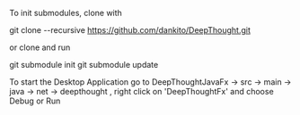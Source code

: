 To init submodules, clone with

git clone --recursive https://github.com/dankito/DeepThought.git

or clone and run

   git submodule init
   git submodule update


To start the Desktop Application go to
   DeepThoughtJavaFx -> src -> main -> java -> net -> deepthought
, right click on 'DeepThoughtFx' and choose Debug or Run